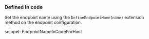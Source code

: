 
### Defined in code

Set the endpoint name using the `DefineEndpointName(name)` extension method on the endpoint configuration.

snippet: EndpointNameInCodeForHost

